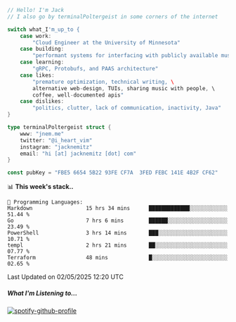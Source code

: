 ```go
// Hello! I'm Jack
// I also go by terminalPoltergeist in some corners of the internet

switch what_I'm_up_to {
    case work:
        "Cloud Engineer at the University of Minnesota"
    case building:
        "performant systems for interfacing with publicly available music datasets"
    case learning:
        "gRPC, Protobufs, and PAAS architecture"
    case likes:
        "premature optimization, technical writing, \
        alternative web-design, TUIs, sharing music with people, \
        coffee, well-documented apis"
    case dislikes:
        "politics, clutter, lack of communication, inactivity, Java"
}

type terminalPoltergeist struct {
    www: "jnem.me"
    twitter: "@i_heart_vim"
    instagram: "jacknemitz"
    email: "hi [at] jacknemitz [dot] com"
}

const pubKey = "FBE5 6654 5B22 93FE CF7A  3FED FEBC 141E 4B2F CF62"
```

<!--START_SECTION:waka-->
📊 **This week's stack..** 

```text
💬 Programming Languages: 
Markdown                 15 hrs 34 mins      █████████████░░░░░░░░░░░░   51.44 % 
Go                       7 hrs 6 mins        ██████░░░░░░░░░░░░░░░░░░░   23.49 % 
PowerShell               3 hrs 14 mins       ███░░░░░░░░░░░░░░░░░░░░░░   10.71 % 
templ                    2 hrs 21 mins       ██░░░░░░░░░░░░░░░░░░░░░░░   07.77 % 
Terraform                48 mins             █░░░░░░░░░░░░░░░░░░░░░░░░   02.65 % 
```


 Last Updated on 02/05/2025 12:20 UTC
<!--END_SECTION:waka-->

##### What I'm Listening to...

[![spotify-github-profile](https://jnem.me/listening-item?maxAge=2592000)](https://jnem.me/listening)
